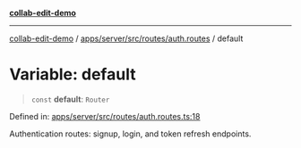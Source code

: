 [**collab-edit-demo**](../../../../../../README.md)

***

[collab-edit-demo](../../../../../../README.md) / [apps/server/src/routes/auth.routes](../README.md) / default

# Variable: default

> `const` **default**: `Router`

Defined in: [apps/server/src/routes/auth.routes.ts:18](https://github.com/austyle-io/pub-sub-demo/blob/00b2f1e9b947d5e964db5c3be9502513c4374263/apps/server/src/routes/auth.routes.ts#L18)

Authentication routes: signup, login, and token refresh endpoints.
